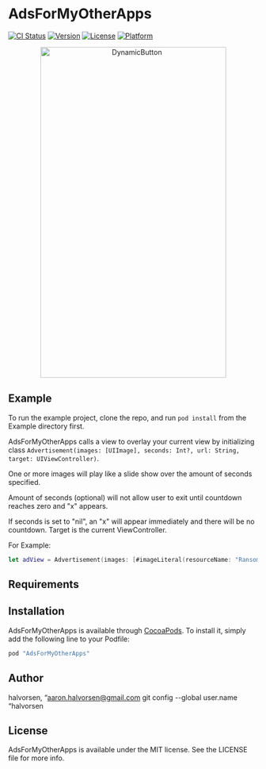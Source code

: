 # AdsForMyOtherApps

[![CI Status](http://img.shields.io/travis/halvorsen/AdsForMyOtherApps.svg?style=flat)](https://travis-ci.org/halvorsen/AdsForMyOtherApps)
[![Version](https://img.shields.io/cocoapods/v/AdsForMyOtherApps.svg?style=flat)](http://cocoapods.org/pods/AdsForMyOtherApps)
[![License](https://img.shields.io/cocoapods/l/AdsForMyOtherApps.svg?style=flat)](http://cocoapods.org/pods/AdsForMyOtherApps)
[![Platform](https://img.shields.io/cocoapods/p/AdsForMyOtherApps.svg?style=flat)](http://cocoapods.org/pods/AdsForMyOtherApps)

<p align="center">
<img src="http://aaronhalvorsen.com/resources/advertisementExample.gif" width="375" height="667" alt="DynamicButton" />
</p>

## Example

To run the example project, clone the repo, and run `pod install` from the Example directory first.

AdsForMyOtherApps calls a view to overlay your current view by initializing class `Advertisement(images: [UIImage], seconds: Int?, url: String, target: UIViewController)`. 

One or more images will play like a slide show over the amount of seconds specified. 

Amount of seconds (optional) will not allow user to exit until countdown reaches zero and "x" appears. 

If seconds is set to "nil", an "x" will appear immediately and there will be no countdown. Target is the current ViewController.

For Example:

```swift
let adView = Advertisement(images: [#imageLiteral(resourceName: "RansomAd"),#imageLiteral(resourceName: "RansomAd2"),#imageLiteral(resourceName: "RansomAd3")], seconds: 10, url: "itms-apps://itunes.apple.com/app/id1192831637", target: self)
```

## Requirements

## Installation

AdsForMyOtherApps is available through [CocoaPods](http://cocoapods.org). To install
it, simply add the following line to your Podfile:

```ruby
pod "AdsForMyOtherApps"
```

## Author

halvorsen, “aaron.halvorsen@gmail.com
git config --global user.name  “halvorsen

## License

AdsForMyOtherApps is available under the MIT license. See the LICENSE file for more info.
